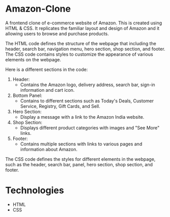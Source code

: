 # Amazon-Clone
A frontend clone of e-commerce website of Amazon. This is created using HTML & CSS. It replicates the familiar layout and design of Amazon and it allowing users to browse and purchase products.

The HTML code defines the structure of the webpage that including the header, search bar, navigation menu, hero section, shop section, and footer. The CSS code contains styles to customize the appearance of various elements on the webpage.

Here is a different sections in the code:

1. Header:
   - Contains the Amazon logo, delivery address, search bar, sign-in information and cart icon.
2. Bottom Panel:
   - Contains to different sections such as Today's Deals, Customer Service, Registry, Gift Cards, and Sell.
3. Hero Section:
   - Display a message with a link to the Amazon India website.
4. Shop Section:
   - Displays different product categories with images and "See More" links.
5. Footer:
   - Contains multiple sections with links to various pages and information about Amazon.
  
The CSS code defines the styles for different elements in the webpage, such as the header, search bar, panel, hero section, shop section, and footer.

# Technologies 

- HTML
- CSS
